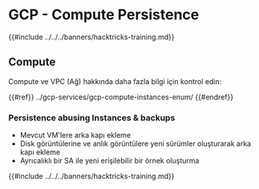 # GCP - Compute Persistence

{{#include ../../../banners/hacktricks-training.md}}

## Compute

Compute ve VPC (Ağ) hakkında daha fazla bilgi için kontrol edin:

{{#ref}}
../gcp-services/gcp-compute-instances-enum/
{{#endref}}

### Persistence abusing Instances & backups

- Mevcut VM'lere arka kapı ekleme
- Disk görüntülerine ve anlık görüntülere yeni sürümler oluşturarak arka kapı ekleme
- Ayrıcalıklı bir SA ile yeni erişilebilir bir örnek oluşturma

{{#include ../../../banners/hacktricks-training.md}}

